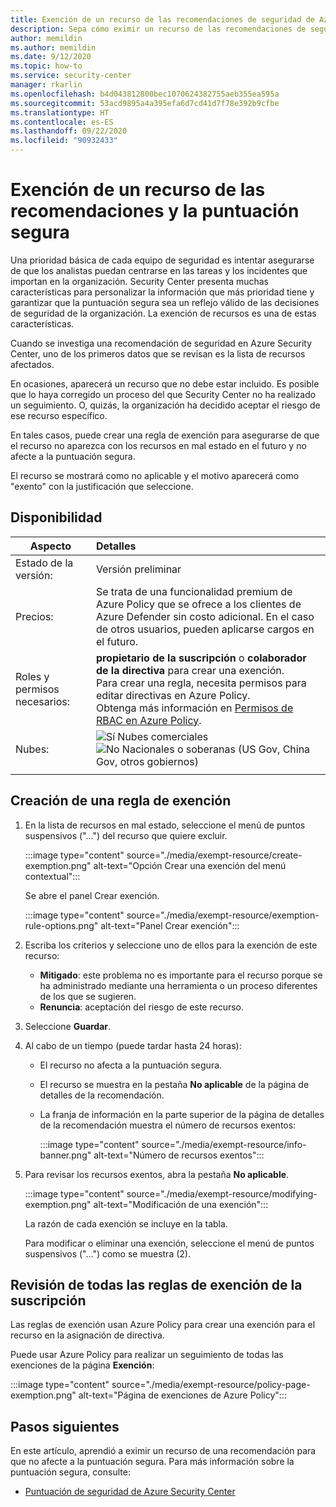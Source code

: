 ```yaml
---
title: Exención de un recurso de las recomendaciones de seguridad de Azure Security Center y de la puntuación segura
description: Sepa cómo eximir un recurso de las recomendaciones de seguridad y la puntuación segura.
author: memildin
ms.author: memildin
ms.date: 9/12/2020
ms.topic: how-to
ms.service: security-center
manager: rkarlin
ms.openlocfilehash: b4d043812800bec1070624382755aeb355ea595a
ms.sourcegitcommit: 53acd9895a4a395efa6d7cd41d7f78e392b9cfbe
ms.translationtype: HT
ms.contentlocale: es-ES
ms.lasthandoff: 09/22/2020
ms.locfileid: "90932433"
---
```

# <a name="exempt-a-resource-from-recommendations-and-secure-score"></a>Exención de un recurso de las recomendaciones y la puntuación segura

Una prioridad básica de cada equipo de seguridad es intentar asegurarse de que los analistas puedan centrarse en las tareas y los incidentes que importan en la organización. Security Center presenta muchas características para personalizar la información que más prioridad tiene y garantizar que la puntuación segura sea un reflejo válido de las decisiones de seguridad de la organización. La exención de recursos es una de estas características.

Cuando se investiga una recomendación de seguridad en Azure Security Center, uno de los primeros datos que se revisan es la lista de recursos afectados.

En ocasiones, aparecerá un recurso que no debe estar incluido. Es posible que lo haya corregido un proceso del que Security Center no ha realizado un seguimiento. O, quizás, la organización ha decidido aceptar el riesgo de ese recurso específico. 

En tales casos, puede crear una regla de exención para asegurarse de que el recurso no aparezca con los recursos en mal estado en el futuro y no afecte a la puntuación segura. 

El recurso se mostrará como no aplicable y el motivo aparecerá como "exento" con la justificación que seleccione.

## <a name="availability"></a>Disponibilidad

|Aspecto|Detalles|
|----|:----|
|Estado de la versión:|Versión preliminar|
|Precios:|Se trata de una funcionalidad premium de Azure Policy que se ofrece a los clientes de Azure Defender sin costo adicional. En el caso de otros usuarios, pueden aplicarse cargos en el futuro.|
|Roles y permisos necesarios:|**propietario de la suscripción** o **colaborador de la directiva** para crear una exención.<br>Para crear una regla, necesita permisos para editar directivas en Azure Policy.<br>Obtenga más información en [Permisos de RBAC en Azure Policy](../governance/policy/overview.md#rbac-permissions-in-azure-policy).|
|Nubes:|![Sí](./media/icons/yes-icon.png) Nubes comerciales<br>![No](./media/icons/no-icon.png) Nacionales o soberanas (US Gov, China Gov, otros gobiernos)|
|||


## <a name="create-an-exemption-rule"></a>Creación de una regla de exención

1. En la lista de recursos en mal estado, seleccione el menú de puntos suspensivos ("...") del recurso que quiere excluir.

    :::image type="content" source="./media/exempt-resource/create-exemption.png" alt-text="Opción Crear una exención del menú contextual":::

    Se abre el panel Crear exención.

    :::image type="content" source="./media/exempt-resource/exemption-rule-options.png" alt-text="Panel Crear exención":::

1. Escriba los criterios y seleccione uno de ellos para la exención de este recurso:
    - **Mitigado**: este problema no es importante para el recurso porque se ha administrado mediante una herramienta o un proceso diferentes de los que se sugieren.
    - **Renuncia**: aceptación del riesgo de este recurso.
1. Seleccione **Guardar**.
1. Al cabo de un tiempo (puede tardar hasta 24 horas):
    - El recurso no afecta a la puntuación segura.
    - El recurso se muestra en la pestaña **No aplicable** de la página de detalles de la recomendación.
    - La franja de información en la parte superior de la página de detalles de la recomendación muestra el número de recursos exentos:
        
        :::image type="content" source="./media/exempt-resource/info-banner.png" alt-text="Número de recursos exentos":::

1. Para revisar los recursos exentos, abra la pestaña **No aplicable**.

    :::image type="content" source="./media/exempt-resource/modifying-exemption.png" alt-text="Modificación de una exención":::

    La razón de cada exención se incluye en la tabla. 

    Para modificar o eliminar una exención, seleccione el menú de puntos suspensivos ("...") como se muestra (2).


## <a name="review-all-of-the-exemption-rules-on-your-subscription"></a>Revisión de todas las reglas de exención de la suscripción

Las reglas de exención usan Azure Policy para crear una exención para el recurso en la asignación de directiva.

Puede usar Azure Policy para realizar un seguimiento de todas las exenciones de la página **Exención**:

:::image type="content" source="./media/exempt-resource/policy-page-exemption.png" alt-text="Página de exenciones de Azure Policy":::



## <a name="next-steps"></a>Pasos siguientes

En este artículo, aprendió a eximir un recurso de una recomendación para que no afecte a la puntuación segura. Para más información sobre la puntuación segura, consulte:

- [Puntuación de seguridad de Azure Security Center](secure-score-security-controls.md)